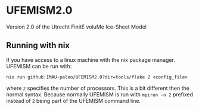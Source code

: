 # UFEMISM2.0
Version 2.0 of the Utrecht FinitE voluMe Ice-Sheet Model

## Running with nix

If you have access to a linux machine with the nix package manager. UFEMISM can be run with:

```
nix run github:IMAU-paleo/UFEMISM2.0?dir=tools/flake 2 <config_file>
```

where `2` specifies the number of processors. This is a bit different then the normal syntax. Because
normally UFEMISM is run with `mpirun -n 2` prefixed instead of `2` being part of the UFEMISM command line. 
